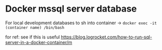 # Docker mssql server database
For local development databases
to sh into container -> `docker exec -it (container name) /bin/bash `

for ref: see if this is useful https://blog.logrocket.com/how-to-run-sql-server-in-a-docker-container/m